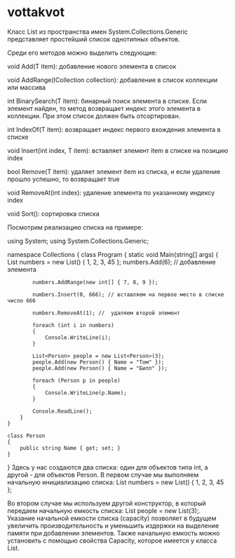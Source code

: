 # vottakvot
Класс List<T> из пространства имен System.Collections.Generic представляет простейший список однотипных объектов.

Среди его методов можно выделить следующие:

void Add(T item): добавление нового элемента в список

void AddRange(ICollection collection): добавление в список коллекции или массива

int BinarySearch(T item): бинарный поиск элемента в списке. Если элемент найден, то метод возвращает индекс этого элемента в коллекции. При этом список должен быть отсортирован.

int IndexOf(T item): возвращает индекс первого вхождения элемента в списке

void Insert(int index, T item): вставляет элемент item в списке на позицию index

bool Remove(T item): удаляет элемент item из списка, и если удаление прошло успешно, то возвращает true

void RemoveAt(int index): удаление элемента по указанному индексу index

void Sort(): сортировка списка

Посмотрим реализацию списка на примере:

  
  
  
using System;
using System.Collections.Generic;
 
namespace Collections
{
    class Program
    {
        static void Main(string[] args)
        {
            List<int> numbers = new List<int>() { 1, 2, 3, 45 };
            numbers.Add(6); // добавление элемента
 
            numbers.AddRange(new int[] { 7, 8, 9 });
 
            numbers.Insert(0, 666); // вставляем на первое место в списке число 666
 
            numbers.RemoveAt(1); //  удаляем второй элемент
 
            foreach (int i in numbers)
            {
                Console.WriteLine(i);
            }
 
            List<Person> people = new List<Person>(3);
            people.Add(new Person() { Name = "Том" });
            people.Add(new Person() { Name = "Билл" });
 
            foreach (Person p in people)
            {
                Console.WriteLine(p.Name);
            }
 
            Console.ReadLine();
        }
    }
 
    class Person
    {
        public string Name { get; set; }
    }
}
Здесь у нас создаются два списка: один для объектов типа int, а другой - для объектов Person. В первом случае мы выполняем начальную инициализацию списка: List<int> numbers = new List<int>() { 1, 2, 3, 45 };

Во втором случае мы используем другой конструктор, в который передаем начальную емкость списка: List<Person> people = new List<Person>(3);. Указание начальной емкости списка (capacity) позволяет в будущем увеличить производительность и уменьшить издержки на выделение памяти при добавлении элементов. Также начальную емкость можно установить с помощью свойства Capacity, которое имеется у класса List.
